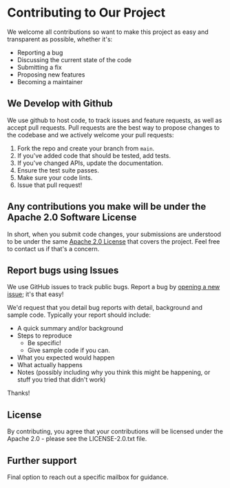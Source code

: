 # Contributing to Our Project
We welcome all contributions so want to make this project as easy and transparent as possible, whether it's:

- Reporting a bug
- Discussing the current state of the code
- Submitting a fix
- Proposing new features
- Becoming a maintainer

## We Develop with Github
We use github to host code, to track issues and feature requests, as well as accept pull requests. Pull requests are the best way to propose changes to the codebase and we actively welcome your pull requests:

1. Fork the repo and create your branch from `main`.
2. If you've added code that should be tested, add tests.
3. If you've changed APIs, update the documentation.
4. Ensure the test suite passes.
5. Make sure your code lints.
6. Issue that pull request!

## Any contributions you make will be under the Apache 2.0 Software License
In short, when you submit code changes, your submissions are understood to be under the same [Apache 2.0 License](http://choosealicense.com/licenses/apache/) that covers the project. Feel free to contact us if that's a concern.

## Report bugs using Issues
We use GitHub issues to track public bugs. Report a bug by [opening a new issue](); it's that easy!

We'd request that you detail bug reports with detail, background and sample code. Typically your report should include:

- A quick summary and/or background
- Steps to reproduce
  - Be specific!
  - Give sample code if you can.
- What you expected would happen
- What actually happens
- Notes (possibly including why you think this might be happening, or stuff you tried that didn't work)

Thanks!

## License
By contributing, you agree that your contributions will be licensed under the Apache 2.0 - please see the LICENSE-2.0.txt file.

## Further support
Final option to reach out a specific mailbox for guidance.
